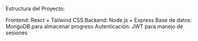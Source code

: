 Estructura del Proyecto:


Frontend: React + Tailwind CSS
Backend: Node.js + Express
Base de datos: MongoDB para almacenar progreso
Autenticación: JWT para manejo de sesiones